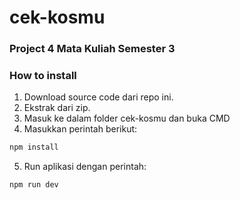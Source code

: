 # cek-kosmu
### Project 4 Mata Kuliah Semester 3

### How to install
1. Download source code dari repo ini.
2. Ekstrak dari zip.
3. Masuk ke dalam folder cek-kosmu dan buka CMD
4. Masukkan perintah berikut: 
```sh
npm install
```
5. Run aplikasi dengan perintah:
```sh
npm run dev
```
